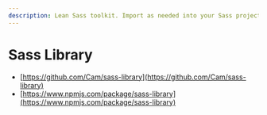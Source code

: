 ```yaml
---
description: Lean Sass toolkit. Import as needed into your Sass project.
---
```


# Sass Library

* [https://github.com/Cam/sass-library](https://github.com/Cam/sass-library)
* [https://www.npmjs.com/package/sass-library](https://www.npmjs.com/package/sass-library)
